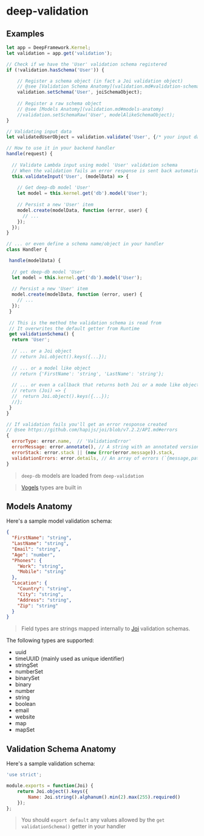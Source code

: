 deep-validation
==============

Examples
--------

```javascript
let app = DeepFramework.Kernel;
let validation = app.get('validation');

// Check if we have the 'User' validation schema registered
if (!validation.hasSchema('User')) {

    // Register a schema object (in fact a Joi validation object)
    // @see [Validation Schema Anatomy](validation.md#validation-schema-anatomy)
    validation.setSchema('User', joiSchemaObject);
    
    // Register a raw schema object
    // @see [Models Anatomy](validation.md#models-anatomy)
    //validation.setSchemaRaw('User', modelAlikeSchemaObject);
}

// Validating input data
let validatedUserObject = validation.validate('User', {/* your input data */});

// How to use it in your backend handler
handle(request) {
  
  // Validate Lambda input using model 'User' validation schema
  // When the validation fails an error response is sent back automatically
  this.validateInput('User', (modelData) => {
  
    // Get deep-db model 'User'
    let model = this.kernel.get('db').model('User');
    
    // Persist a new 'User' item
    model.create(modelData, function (error, user) {
      // ...
    });
  });
}

// ... or even define a schema name/object in your handler
class Handler {

 handle(modelData) {
 
  // get deep-db model 'User'
  let model = this.kernel.get('db').model('User');
  
  // Persist a new 'User' item
  model.create(modelData, function (error, user) {
    // ...
  });
 }
 
 // This is the method the validation schema is read from
 // It overwrites the default getter from Runtime
 get validationSchema() {
  return 'User';
  
  // ... or a Joi object
  // return Joi.object().keys({...});
  
  // ... or a model like object
  // return {'FirstName': 'string', 'LastName': 'string'};
  
  // ... or even a callback that returns both Joi or a mode like object
  // return (Joi) => {
  //  return Joi.object().keys({...});
  //};
 }
}

// If validation fails you'll get an error response created
// @see https://github.com/hapijs/joi/blob/v7.2.2/API.md#errors
{
  errorType: error.name,  // 'ValidationError'
  errorMessage: error.annotate(), // A string with an annotated version of the object pointing at the places where errors occurred
  errorStack: error.stack || (new Error(error.message)).stack,
  validationErrors: error.details, // An array of errors (`{message,path,type,context}`)
}
```

> `deep-db` models are loaded from `deep-validation`

> [Vogels](https://github.com/ryanfitz/vogels) types are built in

Models Anatomy
--------------

Here's a sample model validation schema:

```json
{
  "FirstName": "string",
  "LastName": "string",
  "Email": "string",
  "Age": "number",
  "Phones": {
    "Work": "string",
    "Mobile": "string"
  },
  "Location": {
    "Country": "string",
    "City": "string",
    "Address": "string",
    "Zip": "string"
  }
}
```

> Field types are strings mapped internally to [Joi](https://github.com/hapijs/joi) validation schemas.

The following types are supported:

- uuid
- timeUUID (mainly used as unique identifier)
- stringSet
- numberSet
- binarySet
- binary
- number
- string
- boolean
- email
- website
- map
- mapSet


Validation Schema Anatomy
-----------------------

Here's a sample validation schema:

```js
'use strict';

module.exports = function(Joi) {
	return Joi.object().keys({
		Name: Joi.string().alphanum().min(2).max(255).required()
	});
};
```

> You should `export default` any values allowed by the `get validationSchema()` getter in your handler
